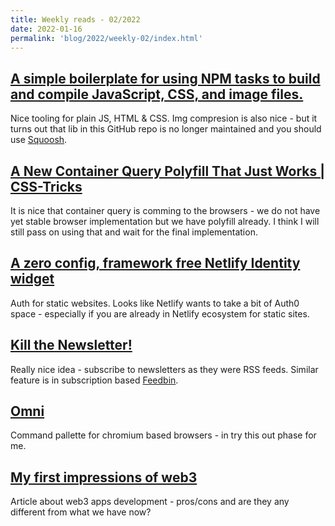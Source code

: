 ```yaml
---
title: Weekly reads - 02/2022
date: 2022-01-16
permalink: 'blog/2022/weekly-02/index.html'
---
```


## [A simple boilerplate for using NPM tasks to build and compile JavaScript, CSS, and image files.](https://github.com/cferdinandi/build-tool-boilerplate)

Nice tooling for plain JS, HTML & CSS. Img compresion is also nice - but it turns out that lib in this GitHub repo is no longer maintained and you should use [Squoosh](https://squoosh.app/).

## [A New Container Query Polyfill That Just Works | CSS-Tricks](https://css-tricks.com/a-new-container-query-polyfill-that-just-works/)

It is nice that container query is comming to the browsers - we do not have yet stable browser implementation but we have polyfill already. I think I will still pass on using that and wait for the final implementation.

## [A zero config, framework free Netlify Identity widget](https://github.com/netlify/netlify-identity-widget)

Auth for static websites. Looks like Netlify wants to take a bit of Auth0 space - especially if you are already in Netlify ecosystem for static sites.

## [Kill the Newsletter!](https://kill-the-newsletter.com/)

Really nice idea - subscribe to newsletters as they were RSS feeds. Similar feature is in subscription based [Feedbin](https://feedbin.com/).

## [Omni](https://github.com/alyssaxuu/omni)

Command pallette for chromium based browsers - in try this out phase for me.

## [My first impressions of web3](https://moxie.org/2022/01/07/web3-first-impressions.html)

Article about web3 apps development - pros/cons and are they any different from what we have now?
